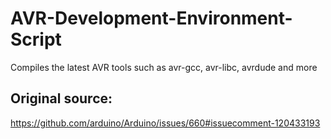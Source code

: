 # AVR-Development-Environment-Script
Compiles the latest AVR tools such as avr-gcc, avr-libc, avrdude and more

## Original source:
https://github.com/arduino/Arduino/issues/660#issuecomment-120433193
